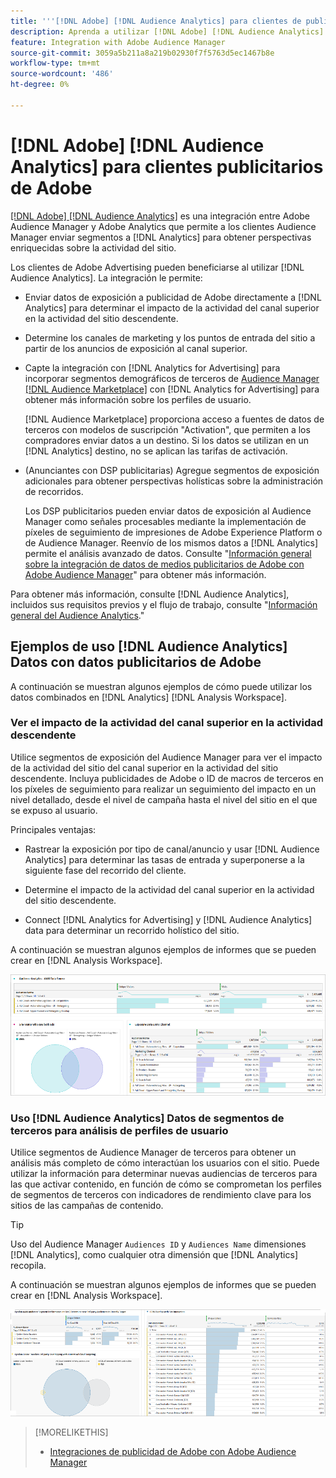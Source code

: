 ```yaml
---
title: '''[!DNL Adobe] [!DNL Audience Analytics] para clientes de publicidad de Adobe'
description: Aprenda a utilizar [!DNL Adobe] [!DNL Audience Analytics] para casos de uso publicitario
feature: Integration with Adobe Audience Manager
source-git-commit: 3059a5b211a8a219b02930f7f5763d5ec1467b8e
workflow-type: tm+mt
source-wordcount: '486'
ht-degree: 0%

---
```


# [!DNL Adobe] [!DNL Audience Analytics] para clientes publicitarios de Adobe

[[!DNL Adobe] [!DNL Audience Analytics]](https://experienceleague.adobe.com/docs/analytics/integration/audience-analytics/mc-audiences-aam.html) es una integración entre Adobe Audience Manager y Adobe Analytics que permite a los clientes Audience Manager enviar segmentos a [!DNL Analytics] para obtener perspectivas enriquecidas sobre la actividad del sitio.

Los clientes de Adobe Advertising pueden beneficiarse al utilizar [!DNL Audience Analytics]. La integración le permite:

* Enviar datos de exposición a publicidad de Adobe directamente a [!DNL Analytics] para determinar el impacto de la actividad del canal superior en la actividad del sitio descendente.

* Determine los canales de marketing y los puntos de entrada del sitio a partir de los anuncios de exposición al canal superior.

* Capte la integración con [!DNL Analytics for Advertising] para incorporar segmentos demográficos de terceros de [Audience Manager [!DNL Audience Marketplace]](https://experienceleague.adobe.com/docs/audience-manager/user-guide/features/audience-marketplace/audience-marketplace.html) con [!DNL Analytics for Advertising] para obtener más información sobre los perfiles de usuario.

   [!DNL Audience Marketplace] proporciona acceso a fuentes de datos de terceros con modelos de suscripción &quot;Activation&quot;, que permiten a los compradores enviar datos a un destino. Si los datos se utilizan en un [!DNL Analytics] destino, no se aplican las tarifas de activación.

* (Anunciantes con DSP publicitarias) Agregue segmentos de exposición adicionales para obtener perspectivas holísticas sobre la administración de recorridos.

   Los DSP publicitarios pueden enviar datos de exposición al Audience Manager como señales procesables mediante la implementación de píxeles de seguimiento de impresiones de Adobe Experience Platform o de Audience Manager. Reenvío de los mismos datos a [!DNL Analytics] permite el análisis avanzado de datos. Consulte &quot;[Información general sobre la integración de datos de medios publicitarios de Adobe con Adobe Audience Manager](/help/integrations/audience-manager/media-data-integration/overview.md)&quot; para obtener más información.

Para obtener más información, consulte [!DNL Audience Analytics], incluidos sus requisitos previos y el flujo de trabajo, consulte &quot;[Información general del Audience Analytics](https://experienceleague.adobe.com/docs/analytics/integration/audience-analytics/mc-audiences-aam.html).&quot;

## Ejemplos de uso [!DNL Audience Analytics] Datos con datos publicitarios de Adobe

A continuación se muestran algunos ejemplos de cómo puede utilizar los datos combinados en [!DNL Analytics] [!DNL Analysis Workspace].

### Ver el impacto de la actividad del canal superior en la actividad descendente

Utilice segmentos de exposición del Audience Manager para ver el impacto de la actividad del sitio del canal superior en la actividad del sitio descendente. Incluya publicidades de Adobe o ID de macros de terceros en los píxeles de seguimiento para realizar un seguimiento del impacto en un nivel detallado, desde el nivel de campaña hasta el nivel del sitio en el que se expuso al usuario.

Principales ventajas:

* Rastrear la exposición por tipo de canal/anuncio y usar [!DNL Audience Analytics] para determinar las tasas de entrada y superponerse a la siguiente fase del recorrido del cliente.

* Determine el impacto de la actividad del canal superior en la actividad del sitio descendente.

* Connect [!DNL Analytics for Advertising]<!-- which doesn't include the last exposure event --> y [!DNL Audience Analytics] data <!-- (which includes the user's last exposure event) --> para determinar un recorrido holístico del sitio.

A continuación se muestran algunos ejemplos de informes que se pueden crear en [!DNL Analysis Workspace].

![Ver el impacto de la actividad del canal superior en la actividad del sitio descendente](/help/integrations/assets/audience-analytics-upper-funnel-exposure.png)

### Uso [!DNL Audience Analytics] Datos de segmentos de terceros para análisis de perfiles de usuario

Utilice segmentos de Audience Manager de terceros para obtener un análisis más completo de cómo interactúan los usuarios con el sitio. Puede utilizar la información para determinar nuevas audiencias de terceros para las que activar contenido, en función de cómo se comprometan los perfiles de segmentos de terceros con indicadores de rendimiento clave para los sitios de las campañas de contenido.

>[!TIP]
> Uso del Audience Manager `Audiences ID` y `Audiences Name` dimensiones [!DNL Analytics], como cualquier otra dimensión que [!DNL Analytics] recopila.

A continuación se muestran algunos ejemplos de informes que se pueden crear en [!DNL Analysis Workspace].

![Uso de segmentos de terceros para enriquecer el análisis de perfiles de usuario](/help/integrations/assets/audience-analytics-third-party-report.png)

>[!MORELIKETHIS]
>
>* [Integraciones de publicidad de Adobe con Adobe Audience Manager](/help/integrations/audience-manager/overview.md)

